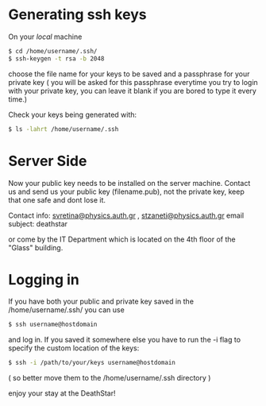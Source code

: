 # Generating ssh keys

On your *local* machine 
```sh
$ cd /home/username/.ssh/
$ ssh-keygen -t rsa -b 2048
```

choose the file name for your keys to be saved and a passphrase for your private key ( you will be asked for this passphrase everytime you try to login with your private key, you can leave it blank if you are bored to type it every time.)

Check your keys being generated with:
```sh
$ ls -lahrt /home/username/.ssh
```

# Server Side
Now your public key needs to be installed on the server machine.
Contact us and send us your public key (filename.pub), not the private key, keep that one safe and dont lose it.

Contact info: svretina@physics.auth.gr , stzaneti@physics.auth.gr
email subject: deathstar

or come by the IT Department which is located on the 4th floor of the "Glass" building.

# Logging in

If you have both your public and private key saved in the /home/username/.ssh/ you can use
```sh
$ ssh username@hostdomain
```
and log in. If you saved it somewhere else you have to run the -i flag to specify the custom location of the keys:
```sh
$ ssh -i /path/to/your/keys username@hostdomain
```
( so better move them to the /home/username/.ssh directory )

enjoy your stay at the DeathStar!

